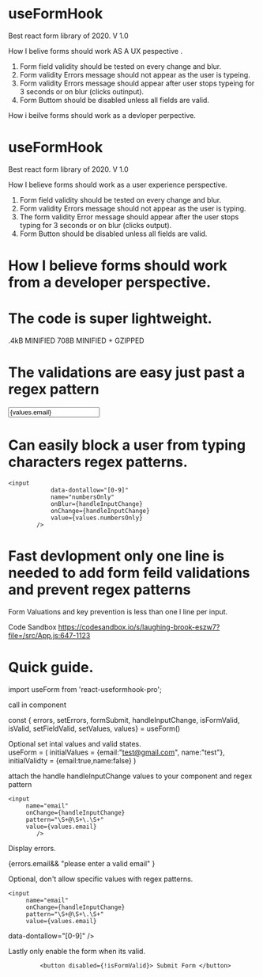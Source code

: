 # useFormHook
Best react form library of 2020. V 1.0 

How I belive forms should work AS A UX pespective . 

1. Form field validity should be tested on every change and blur.
2. Form validity Errors message should not appear as the user is typeing. 
3. Form validity Errors message should appear after user stops typeing for 3 seconds or on blur (clicks outinput).
4. Form Buttom should be disabled unless all fields are valid.

How i beilve forms should work as a devloper perpective.

# useFormHook
Best react form library of 2020. V 1.0 

How I believe forms should work as a user experience perspective. 

1. Form field validity should be tested on every change and blur.
2. Form validity Errors message should not appear as the user is typing. 
3. The form validity Error message should appear after the user stops typing for 3 seconds or on blur (clicks output).
4. Form Button should be disabled unless all fields are valid.

# How I believe forms should work from a developer perspective. 


# The code is super lightweight. 
 .4kB MINIFIED
708B MINIFIED + GZIPPED	

# The validations are easy just past a regex pattern
   <input
         name="email"
         onBlur={handleInputChange}
         onChange={handleInputChange}
         pattern="\S+@\S+\.\S+"
         value={values.email}
      />

# Can easily  block a user from typing characters regex patterns.
    <input
                data-dontallow="[0-9]"
                name="numbersOnly"
                onBlur={handleInputChange}
                onChange={handleInputChange}
                value={values.numbersOnly}
            />

# Fast devlopment only one line is needed to add form feild validations and prevent regex patterns
Form Valuations and key prevention is less than one l line per input. 

Code Sandbox 
https://codesandbox.io/s/laughing-brook-eszw7?file=/src/App.js:647-1123

# Quick guide. 

import useForm from 'react-useformhook-pro';

call in component

const { errors,
	 setErrors,
	 formSubmit,
	 handleInputChange,
	 isFormValid,
	 isValid,
	 setFieldValid,
	 setValues,
	 values} = useForm()

Optional set intal values and valid states.  
 useForm = (
	 initialValues = {email:"test@gmail.com", name:"test"},
	 initialValidty = {email:true,name:false}
	)

attach the handle handleInputChange  values to your component and regex pattern 

    <input
         name="email"
         onChange={handleInputChange}
         pattern="\S+@\S+\.\S+"
         value={values.email}
            />

Display errors.
 <p> {errors.email&& "please enter a valid email" } </p>

Optional, don't allow specific values with regex patterns. 

    <input
         name="email"
         onChange={handleInputChange}
         pattern="\S+@\S+\.\S+"
         value={values.email}
 data-dontallow="[0-9]"
            />
	    
	    
Lastly only enable the form  when its valid. 

             <button disabled={!isFormValid}> Submit Form </button>

